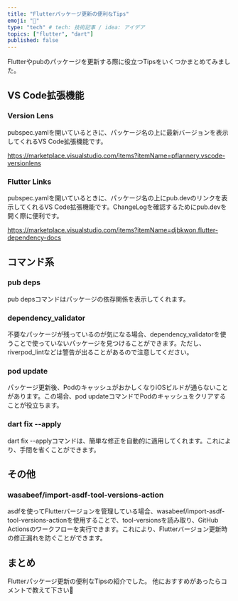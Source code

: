 ```yaml
---
title: "Flutterパッケージ更新の便利なTips"
emoji: "🐙"
type: "tech" # tech: 技術記事 / idea: アイデア
topics: ["flutter", "dart"]
published: false
---
```

Flutterやpubのパッケージを更新する際に役立つTipsをいくつかまとめてみました。

## VS Code拡張機能
### Version Lens
pubspec.yamlを開いているときに、パッケージ名の上に最新バージョンを表示してくれるVS Code拡張機能です。

https://marketplace.visualstudio.com/items?itemName=pflannery.vscode-versionlens

### Flutter Links
pubspec.yamlを開いているときに、パッケージ名の上にpub.devのリンクを表示してくれるVS Code拡張機能です。ChangeLogを確認するためにpub.devを開く際に便利です。

https://marketplace.visualstudio.com/items?itemName=djbkwon.flutter-dependency-docs

## コマンド系
### pub deps
pub depsコマンドはパッケージの依存関係を表示してくれます。

### dependency_validator
不要なパッケージが残っているのが気になる場合、dependency_validatorを使うことで使っていないパッケージを見つけることができます。ただし、riverpod_lintなどは警告が出ることがあるので注意してください。

### pod update
パッケージ更新後、PodのキャッシュがおかしくなりiOSビルドが通らないことがあります。この場合、pod updateコマンドでPodのキャッシュをクリアすることが役立ちます。

### dart fix --apply
dart fix --applyコマンドは、簡単な修正を自動的に適用してくれます。これにより、手間を省くことができます。

## その他
### wasabeef/import-asdf-tool-versions-action
asdfを使ってFlutterバージョンを管理している場合、wasabeef/import-asdf-tool-versions-actionを使用することで、tool-versionsを読み取り、GitHub Actionsのワークフローを実行できます。これにより、Flutterバージョン更新時の修正漏れを防ぐことができます。

## まとめ
Flutterパッケージ更新の便利なTipsの紹介でした。
他におすすめがあったらコメントで教えて下さい🥳